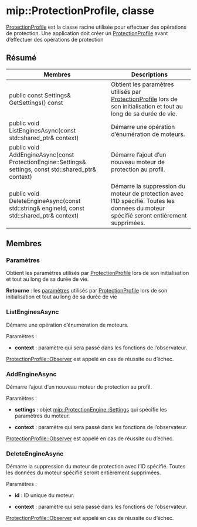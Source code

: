 # <a name="class-mipprotectionprofile"></a>mip::ProtectionProfile, classe 
[ProtectionProfile](class_mip_protectionprofile.md) est la classe racine utilisée pour effectuer des opérations de protection.
Une application doit créer un [ProtectionProfile](class_mip_protectionprofile.md) avant d’effectuer des opérations de protection
  
## <a name="summary"></a>Résumé
 Membres                        | Descriptions                                
--------------------------------|---------------------------------------------
 public const Settings& GetSettings() const  |  Obtient les paramètres utilisés par [ProtectionProfile](class_mip_protectionprofile.md) lors de son initialisation et tout au long de sa durée de vie.
public void ListEnginesAsync(const std::shared_ptr<void>& context)  |  Démarre une opération d’énumération de moteurs.
public void AddEngineAsync(const ProtectionEngine::Settings& settings, const std::shared_ptr<void>& context)  |  Démarre l’ajout d’un nouveau moteur de protection au profil.
public void DeleteEngineAsync(const std::string& engineId, const std::shared_ptr<void>& context)  |  Démarre la suppression du moteur de protection avec l’ID spécifié. Toutes les données du moteur spécifié seront entièrement supprimées.
  
## <a name="members"></a>Membres
  
### <a name="settings"></a>Paramètres
Obtient les paramètres utilisés par [ProtectionProfile](class_mip_protectionprofile.md) lors de son initialisation et tout au long de sa durée de vie.

  
**Retourne** : les [paramètres](class_mip_protectionprofile_settings.md) utilisés par [ProtectionProfile](class_mip_protectionprofile.md) lors de son initialisation et tout au long de sa durée de vie
  
### <a name="listenginesasync"></a>ListEnginesAsync
Démarre une opération d’énumération de moteurs.

Paramètres :  
* **context** : paramètre qui sera passé dans les fonctions de l’observateur. 


[ProtectionProfile::Observer](class_mip_protectionprofile_observer.md) est appelé en cas de réussite ou d’échec.
  
### <a name="addengineasync"></a>AddEngineAsync
Démarre l’ajout d’un nouveau moteur de protection au profil.

Paramètres :  
* **settings** : objet [mip::ProtectionEngine::Settings](class_mip_protectionengine_settings.md) qui spécifie les paramètres du moteur. 


* **context** : paramètre qui sera passé dans les fonctions de l’observateur. 


[ProtectionProfile::Observer](class_mip_protectionprofile_observer.md) est appelé en cas de réussite ou d’échec.
  
### <a name="deleteengineasync"></a>DeleteEngineAsync
Démarre la suppression du moteur de protection avec l’ID spécifié. Toutes les données du moteur spécifié seront entièrement supprimées.

Paramètres :  
* **id** : ID unique du moteur. 


* **context** : paramètre qui sera passé dans les fonctions de l’observateur. 


[ProtectionProfile::Observer](class_mip_protectionprofile_observer.md) est appelé en cas de réussite ou d’échec.